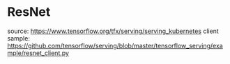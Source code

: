# ResNet

source: https://www.tensorflow.org/tfx/serving/serving_kubernetes
client sample: https://github.com/tensorflow/serving/blob/master/tensorflow_serving/example/resnet_client.py